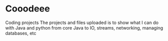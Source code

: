 # Cooodeee
Coding projects 
The projects and files uploaded is to show what I can do with Java and python from core Java to IO, streams, networking, managing databases, etc

